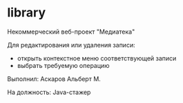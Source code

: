 # library
Некоммерческий веб-проект "Медиатека"

Для редактирования или удаления записи:

- открыть контекстное меню соответствующей записи
- выбрать требуемую операцию

Выполнил: Аскаров Альберт М.

На должность: Java-стажер
